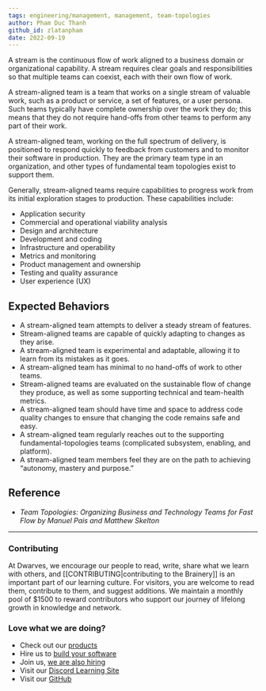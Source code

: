 ```yaml
---
tags: engineering/management, management, team-topologies
author: Pham Duc Thanh
github_id: zlatanpham
date: 2022-09-19
---
```


A stream is the continuous flow of work aligned to a business domain or organizational capability. A stream requires clear goals and responsibilities so that multiple teams can coexist, each with their own flow of work.

A stream-aligned team is a team that works on a single stream of valuable work, such as a product or service, a set of features, or a user persona. Such teams typically have complete ownership over the work they do; this means that they do not require hand-offs from other teams to perform any part of their work.

A stream-aligned team, working on the full spectrum of delivery, is positioned to respond quickly to feedback from customers and to monitor their software in production. They are the primary team type in an organization, and other types of fundamental team topologies exist to support them.

Generally, stream-aligned teams require capabilities to progress work from its initial exploration stages to production. These capabilities include:

- Application security
- Commercial and operational viability analysis
- Design and architecture
- Development and coding
- Infrastructure and operability
- Metrics and monitoring
- Product management and ownership
- Testing and quality assurance
- User experience (UX)

## Expected Behaviors
- A stream-aligned team attempts to deliver a steady stream of features.
- Stream-aligned teams are capable of quickly adapting to changes as they arise.
- A stream-aligned team is experimental and adaptable, allowing it to learn from its mistakes as it goes.
- A stream-aligned team has minimal to no hand-offs of work to other teams.
- Stream-aligned teams are evaluated on the sustainable flow of change they produce, as well as some supporting technical and team-health metrics.
- A stream-aligned team should have time and space to address code quality changes to ensure that changing the code remains safe and easy.
- A stream-aligned team regularly reaches out to the supporting fundamental-topologies teams (complicated subsystem, enabling, and platform).
- A stream-aligned team members feel they are on the path to achieving “autonomy, mastery and purpose.”

## Reference
- _Team Topologies: Organizing Business and Technology Teams for Fast Flow by Manuel Pais and Matthew Skelton_

---
<!-- cta -->

### Contributing
At Dwarves, we encourage our people to read, write, share what we learn with others, and [[CONTRIBUTING|contributing to the Brainery]] is an important part of our learning culture. For visitors, you are welcome to read them, contribute to them, and suggest additions. We maintain a monthly pool of $1500 to reward contributors who support our journey of lifelong growth in knowledge and network.

### Love what we are doing?
- Check out our [products](https://superbits.co)
- Hire us to [build your software](https://d.foundation)
- Join us, [we are also hiring](https://github.com/dwarvesf/WeAreHiring)
- Visit our [Discord Learning Site](https://discord.gg/dzNBpNTVEZ)
- Visit our [GitHub](https://github.com/dwarvesf)